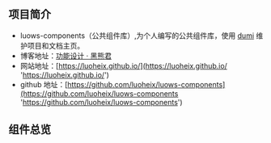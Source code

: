 ## 项目简介
- luows-components（公共组件库）,为个人编写的公共组件库，使用 [dumi](https://github.com/umijs/dumi 'dumi') 维护项目和文档主页。
- 博客地址：[功能设计 · 黑熊君](https://www.yuque.com/luowenshuai/design '功能设计 · 黑熊君')
- 网站地址：[https://luoheix.github.io/](https://luoheix.github.io/ 'https://luoheix.github.io/')
- github 地址：[https://github.com/luoheix/luows-components](https://github.com/luoheix/luows-components 'https://github.com/luoheix/luows-components')

## 组件总览
<MenuCards />